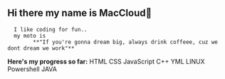 ## Hi there my name is MacCloud👋
      I like coding for fun..
      my moto is 
            **"If you're gonna dream big, always drink coffeee, cuz we dont dream we work"**

 **Here's my progress so far:**
    HTML
    CSS
    JavaScript
    C++
    YML
    LINUX
    Powershell
    JAVA
<!--
**GabbyZabala/gabbyzabala** is a ✨ _special_ ✨ repository because its `README.md` (this file) appears on your GitHub profile.

Here are some ideas to get you started:

- 🔭 I’m currently working on ...
- 🌱 I’m currently learning ...
- 👯 I’m looking to collaborate on ...
- 🤔 I’m looking for help with ...
- 💬 Ask me about ...
- 📫 How to reach me: ...
- 😄 Pronouns: ...
- ⚡ Fun fact: ...
-->
